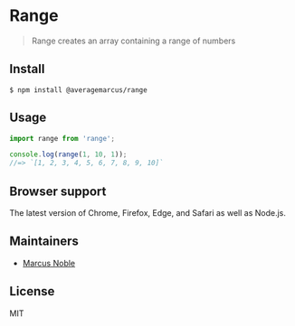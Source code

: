 # Range

> Range creates an array containing a range of numbers

## Install

```
$ npm install @averagemarcus/range
```

## Usage

```js
import range from 'range';

console.log(range(1, 10, 1));
//=> `[1, 2, 3, 4, 5, 6, 7, 8, 9, 10]`
```

## Browser support

The latest version of Chrome, Firefox, Edge, and Safari as well as Node.js.


## Maintainers

- [Marcus Noble](https://github.com/AverageMarcus)


## License

MIT
